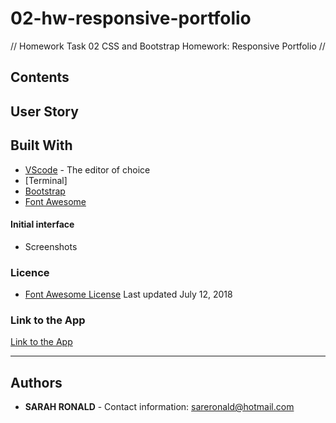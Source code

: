 # 02-hw-responsive-portfolio
// Homework Task 02 CSS and Bootstrap Homework: Responsive Portfolio //

## Contents
<p></p>

## User Story
<p></p>

## Built With
* [VScode](https://code.visualstudio.com/) - The editor of choice
* [Terminal]
* [Bootstrap](https://getbootstrap.com/docs/4.5/components/alerts/)
* [Font Awesome](https://getbootstrap.com/docs/4.5/components/alerts/)

#### Initial interface
* Screenshots

### Licence
* [Font Awesome License](https://getbootstrap.com/docs/4.5/components/alerts/) Last updated July 12, 2018

### Link to the App
<a href="">Link to the App</a><hr>

## Authors
* **SARAH RONALD** - 
Contact information:
sareronald@hotmail.com
